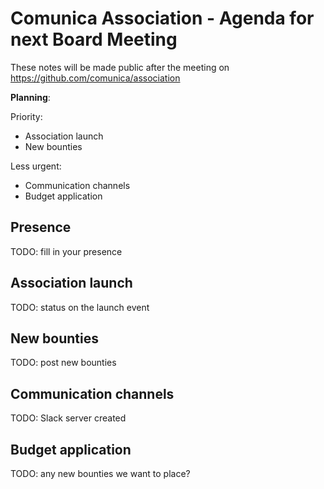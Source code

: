 # Comunica Association - Agenda for next Board Meeting

These notes will be made public after the meeting on https://github.com/comunica/association

**Planning**:

Priority:

- Association launch
- New bounties

Less urgent:

- Communication channels
- Budget application

## Presence

TODO: fill in your presence

## Association launch

TODO: status on the launch event

## New bounties

TODO: post new bounties

## Communication channels

TODO: Slack server created

## Budget application

TODO: any new bounties we want to place?
